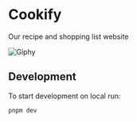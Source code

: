 # Cookify

Our recipe and shopping list website

![Giphy](https://media0.giphy.com/media/CNocEFcF9IBegtgW3q/giphy.gif?cid=ecf05e475ew1i5qpofucg8ax7cepq731g23gioh5sls0lcsq&ep=v1_gifs_search&rid=giphy.gif&ct=g)

## Development

To start development on local run:

```shell
pnpm dev
```
